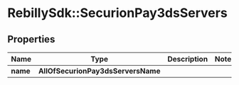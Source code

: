 # RebillySdk::SecurionPay3dsServers

## Properties
Name | Type | Description | Notes
------------ | ------------- | ------------- | -------------
**name** | **AllOfSecurionPay3dsServersName** |  | 

